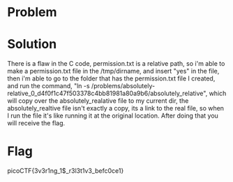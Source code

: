 # Problem 

# Solution
There is a flaw in the C code, permission.txt is a relative path, so i'm able to make a permission.txt file in the /tmp/dirname, and insert "yes" in the file, then i'm able to go to the folder 
that has the permission.txt file I created, and run the command, "ln -s /problems/absolutely-relative_0_d4f0f1c47f503378c4bb81981a80a9b6/absolutely_relative", which will copy over the absolutely_realative file 
to my current dir, the absolutely_realtive file isn't exactly a copy, its a link to the real file, so when I run the file it's like running it at the original location. After doing that you will receive the flag.

# Flag
picoCTF{3v3r1ng_1$_r3l3t1v3_befc0ce1}

